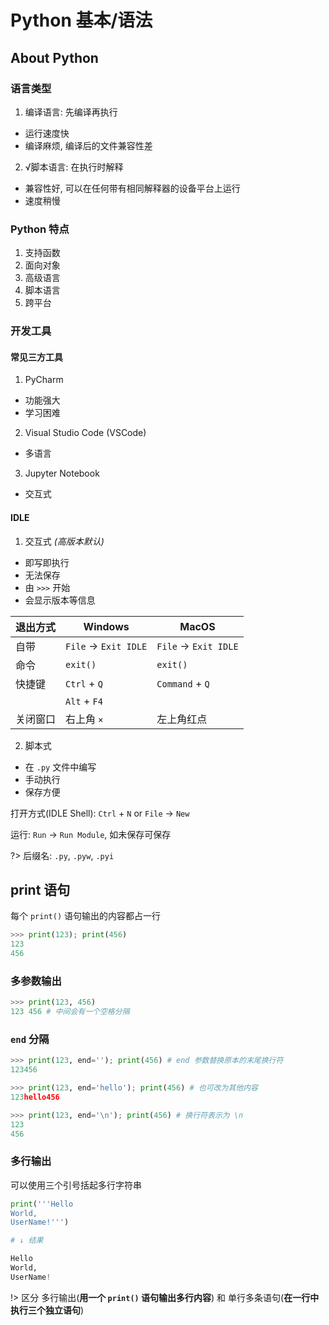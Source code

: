 # Python 基本/语法

## About Python

### 语言类型

1. 编译语言: 先编译再执行
  - 运行速度快
  - 编译麻烦, 编译后的文件兼容性差
2. √脚本语言: 在执行时解释
  - 兼容性好, 可以在任何带有相同解释器的设备平台上运行
  - 速度稍慢

### Python 特点

1. 支持函数
2. 面向对象
3. 高级语言
4. 脚本语言
5. 跨平台

### 开发工具

#### 常见三方工具

1. PyCharm
  - 功能强大
  - 学习困难
2. Visual Studio Code (VSCode)
  - 多语言
3. Jupyter Notebook
  - 交互式
 
#### IDLE

1. 交互式 *(高版本默认)*
  - 即写即执行
  - 无法保存
  - 由 `>>>` 开始
  - 会显示版本等信息

| 退出方式 | Windows | MacOS |
| --- | --- | --- |
| 自带 | `File` -> `Exit IDLE` | `File` -> `Exit IDLE` |
| 命令 | `exit()` | `exit()` |
| 快捷键 | `Ctrl` + `Q` | `Command` + `Q` |
|  | `Alt` + `F4` |  |
| 关闭窗口 | 右上角 `×` | 左上角红点 |

2. 脚本式
  - 在 `.py` 文件中编写
  - 手动执行
  - 保存方便

打开方式(IDLE Shell): `Ctrl` + `N` or `File` -> `New`

运行: `Run` -> `Run Module`, 如未保存可保存

?> 后缀名: `.py`, `.pyw`, `.pyi`

## print 语句

每个 `print()` 语句输出的内容都占一行

```py
>>> print(123); print(456)
123
456
```

### 多参数输出

```py
>>> print(123, 456)
123 456 # 中间会有一个空格分隔
```

### `end` 分隔

```py
>>> print(123, end=''); print(456) # end 参数替换原本的末尾换行符
123456

>>> print(123, end='hello'); print(456) # 也可改为其他内容
123hello456

>>> print(123, end='\n'); print(456) # 换行符表示为 \n
123
456
```

### 多行输出

可以使用三个引号括起多行字符串

```py
print('''Hello
World,
UserName!''')

# ↓ 结果

Hello
World,
UserName!
```

!> 区分 多行输出(**用一个 `print()` 语句输出多行内容**) 和 单行多条语句(**在一行中执行三个独立语句**)